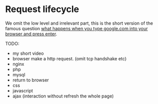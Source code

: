 # Request lifecycle

We omit the low level and irrelevant part, this is the short version of the famous question
[what happens when you type google.com into your browser and press enter](https://github.com/alex/what-happens-when).

TODO:

- my short video
- browser make a http request. (omit tcp handshake etc)
- nginx
- php
- mysql
- return to browser
- css
- javascript
- ajax (interaction without refresh the whole page)
